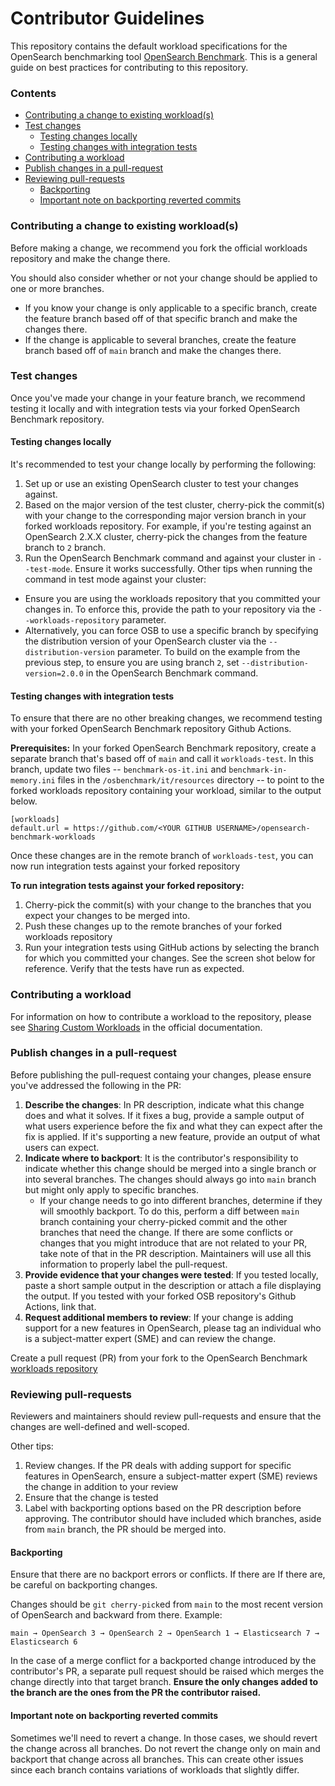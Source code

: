 # Contributor Guidelines

This repository contains the default workload specifications for the OpenSearch benchmarking tool [OpenSearch Benchmark](https://github.com/opensearch-project/OpenSearch-Benchmark). This is a general guide on best practices for contributing to this repository.

### Contents
- [Contributing a change to existing workload(s)](#contributing-a-change-to-existing-workloads)
- [Test changes](#test-changes)
    - [Testing changes locally](#testing-changes-locally)
    - [Testing changes with integration tests](#testing-changes-with-integration-tests)
- [Contributing a workload](#contributing-a-workload)
- [Publish changes in a pull-request](#publish-changes-in-a-pull-request)
- [Reviewing pull-requests](#reviewing-pull-requests)
     - [Backporting](#backporting)
     - [Important note on backporting reverted commits](#important-note-on-backporting-reverted-commits)

### Contributing a change to existing workload(s)

Before making a change, we recommend you fork the official workloads repository and make the change there.

You should also consider whether or not your change should be applied to one or more branches.
- If you know your change is only applicable to a specific branch, create the feature branch based off of that specific branch and make the changes there.
- If the change is applicable to several branches, create the feature branch based off of `main` branch and make the changes there.

### Test changes

Once you've made your change in your feature branch, we recommend testing it locally and with integration tests via your forked OpenSearch Benchmark repository.

#### Testing changes locally
It's recommended to test your change locally by performing the following:
1. Set up or use an existing OpenSearch cluster to test your changes against.
2. Based on the major version of the test cluster, cherry-pick the commit(s) with your change to the corresponding major version branch in your forked workloads repository. For example, if you're testing against an OpenSearch 2.X.X cluster, cherry-pick the changes from the feature branch to `2` branch.
3. Run the OpenSearch Benchmark command and against your cluster in `--test-mode`. Ensure it works successfully.
Other tips when running the command in test mode against your cluster:
- Ensure you are using the workloads repository that you committed your changes in. To enforce this, provide the path to your repository via the `--workloads-repository` parameter.
- Alternatively, you can force OSB to use a specific branch by specifying the distribution version of your OpenSearch cluster via the `--distribution-version` parameter. To build on the example from the previous step, to ensure you are using branch `2`, set `--distribution-version=2.0.0` in the OpenSearch Benchmark command.

#### Testing changes with integration tests

To ensure that there are no other breaking changes, we recommend testing with your forked OpenSearch Benchmark repository Github Actions.

**Prerequisites:**
In your forked OpenSearch Benchmark repository, create a separate branch that's based off of `main` and call it `workloads-test`. In this branch, update two files -- `benchmark-os-it.ini` and `benchmark-in-memory.ini` files in the `/osbenchmark/it/resources` directory -- to point to the forked workloads repository containing your workload, similar to the output below.
```
[workloads]
default.url = https://github.com/<YOUR GITHUB USERNAME>/opensearch-benchmark-workloads
```
Once these changes are in the remote branch of `workloads-test`, you can now run integration tests against your forked repository

**To run integration tests against your forked repository:**

1. Cherry-pick the commit(s) with your change to the branches that you expect your changes to be merged into.
2. Push these changes up to the remote branches of your forked workloads repository
3. Run your integration tests using GitHub actions by selecting the branch for which you committed your changes. See the screen shot below for reference. Verify that the tests have run as expected.


### Contributing a workload

For information on how to contribute a workload to the repository, please see [Sharing Custom Workloads](https://opensearch.org/docs/latest/benchmark/user-guide/contributing-workloads/) in the official documentation.

### Publish changes in a pull-request

Before publishing the pull-request containg your changes, please ensure you've addressed the following in the PR:

1. **Describe the changes**: In PR description, indicate what this change does and what it solves. If it fixes a bug, provide a sample output of what users experience before the fix and what they can expect after the fix is applied. If it's supporting a new feature, provide an output of what users can expect.
2. **Indicate where to backport**: It is the contributor's responsibility to indicate whether this change should be merged into a single branch or into several branches. The changes should always go into `main` branch but might only apply to specific branches.
    - If your change needs to go into different branches, determine if they will smoothly backport. To do this, perform a diff between `main` branch containing your cherry-picked commit and the other branches that need the change. If there are some conflicts or changes that you might introduce that are not related to your PR, take note of that in the PR description. Maintainers will use all this information to properly label the pull-request.
3. **Provide evidence that your changes were tested**: If you tested locally, paste a short sample output in the description or attach a file displaying the output. If you tested with your forked OSB repository's Github Actions, link that.
4. **Request additional members to review**: If your change is adding support for a new features in OpenSearch, please tag an individual who is a subject-matter expert (SME) and can review the change.

Create a pull request (PR) from your fork to the OpenSearch Benchmark [workloads repository](https://github.com/opensearch-project/opensearch-benchmark-workloads/)

### Reviewing pull-requests

Reviewers and maintainers should review pull-requests and ensure that the changes are well-defined and well-scoped.

Other tips:
1. Review changes. If the PR deals with adding support for specific features in OpenSearch, ensure a subject-matter expert (SME) reviews the change in addition to your review
2. Ensure that the change is tested
3. Label with backporting options based on the PR description before approving. The contributor should have included which branches, aside from `main` branch, the PR should be merged into.

#### Backporting
Ensure that there are no backport errors or conflicts. If there are If there are, be careful on backporting changes.

Changes should be `git cherry-pick`ed from `main` to the most recent version of OpenSearch and backward from there.
Example:
```
main → OpenSearch 3 → OpenSearch 2 → OpenSearch 1 → Elasticsearch 7 → Elasticsearch 6
```
In the case of a merge conflict for a backported change introduced by the contributor's PR, a separate pull request should be raised which merges the change directly into that target branch. **Ensure the only changes added to the branch are the ones from the PR the contributor raised.**

#### Important note on backporting reverted commits
Sometimes we'll need to revert a change. In those cases, we should revert the change across all branches. Do not revert the change only on main and backport that change across all branches. This can create other issues since each branch contains variations of workloads that slightly differ.









